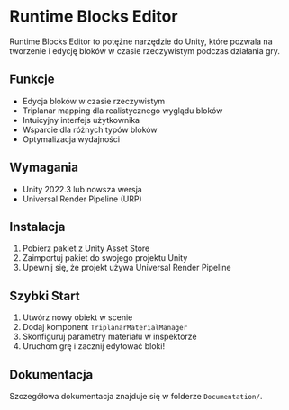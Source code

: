 # Runtime Blocks Editor

Runtime Blocks Editor to potężne narzędzie do Unity, które pozwala na tworzenie i edycję bloków w czasie rzeczywistym podczas działania gry.

## Funkcje

- Edycja bloków w czasie rzeczywistym
- Triplanar mapping dla realistycznego wyglądu bloków
- Intuicyjny interfejs użytkownika
- Wsparcie dla różnych typów bloków
- Optymalizacja wydajności

## Wymagania

- Unity 2022.3 lub nowsza wersja
- Universal Render Pipeline (URP)

## Instalacja

1. Pobierz pakiet z Unity Asset Store
2. Zaimportuj pakiet do swojego projektu Unity
3. Upewnij się, że projekt używa Universal Render Pipeline

## Szybki Start

1. Utwórz nowy obiekt w scenie
2. Dodaj komponent `TriplanarMaterialManager`
3. Skonfiguruj parametry materiału w inspektorze
4. Uruchom grę i zacznij edytować bloki!

## Dokumentacja

Szczegółowa dokumentacja znajduje się w folderze `Documentation/`.

